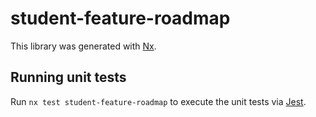 # student-feature-roadmap

This library was generated with [Nx](https://nx.dev).

## Running unit tests

Run `nx test student-feature-roadmap` to execute the unit tests via [Jest](https://jestjs.io).
